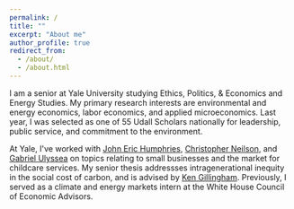 ```yaml
---
permalink: /
title: ""
excerpt: "About me"
author_profile: true
redirect_from: 
  - /about/
  - /about.html
---
```


I am a senior at Yale University studying Ethics, Politics, & Economics and Energy Studies. My primary research interests are environmental and energy economics, labor economics, and applied microeconomics. Last year, I was selected as one of 55 Udall Scholars nationally for leadership, public service, and commitment to the environment.

At Yale, I've worked with [John Eric Humphries](https://johnerichumphries.com/), [Christopher Neilson](https://christopherneilson.github.io/), and [Gabriel Ulyssea](https://sites.google.com/view/gabriel-ulyssea) on topics relating to small businesses and the market for childcare services. My senior thesis addressses intragenerational inequity in the social cost of carbon, and is advised by [Ken Gillingham](https://resources.environment.yale.edu/gillingham/). Previously, I served as a climate and energy markets intern at the White House Council of Economic Advisors.


